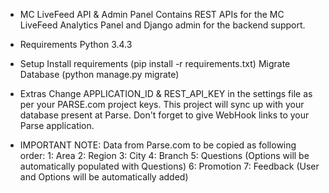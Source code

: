 - MC LiveFeed API & Admin Panel
Contains REST APIs for the MC LiveFeed Analytics Panel and Django admin for the backend support.

- Requirements
Python 3.4.3

- Setup
Install requirements (pip install -r requirements.txt)
Migrate Database (python manage.py migrate)

- Extras
Change APPLICATION_ID & REST_API_KEY in the settings file as per your PARSE.com project keys. This project will sync up with your database present at Parse.
Don't forget to give WebHook links to your Parse application.


- IMPORTANT
NOTE: Data from Parse.com to be copied as following order:
1: Area
2: Region
3: City
4: Branch
5: Questions (Options will be automatically populated with Questions)
6: Promotion
7: Feedback (User and Options will be automatically added)

